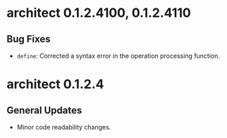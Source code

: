 # architect 0.1.2.4100, 0.1.2.4110

## Bug Fixes

- `define`: Corrected a syntax error in the operation processing function.

# architect 0.1.2.4

## General Updates

- Minor code readability changes.
